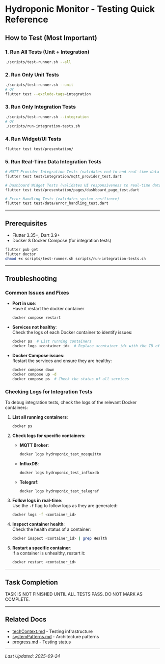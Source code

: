 # Hydroponic Monitor - Testing Quick Reference

## How to Test (Most Important)

### 1. Run All Tests (Unit + Integration)
```bash
./scripts/test-runner.sh --all
```

### 2. Run Only Unit Tests
```bash
./scripts/test-runner.sh --unit
# Or
flutter test --exclude-tags=integration
```

### 3. Run Only Integration Tests
```bash
./scripts/test-runner.sh --integration
# Or
./scripts/run-integration-tests.sh
```

### 4. Run Widget/UI Tests
```bash
flutter test test/presentation/
```

### 5. Run Real-Time Data Integration Tests
```bash
# MQTT Provider Integration Tests (validates end-to-end real-time data flow)
flutter test test/integration/mqtt_provider_test.dart

# Dashboard Widget Tests (validates UI responsiveness to real-time data)
flutter test test/presentation/pages/dashboard_page_test.dart

# Error Handling Tests (validates system resilience)
flutter test test/data/error_handling_test.dart
```
---

## Prerequisites

- Flutter 3.35+, Dart 3.9+
- Docker & Docker Compose (for integration tests)

```bash
flutter pub get
flutter doctor
chmod +x scripts/test-runner.sh scripts/run-integration-tests.sh
```

---

## Troubleshooting

### Common Issues and Fixes

- **Port in use**:  
    Have it restart the docker container
    ```bash
    docker compose restart
    ```

- **Services not healthy**:  
  Check the logs of each Docker container to identify issues:  
  ```bash
  docker ps  # List running containers
  docker logs <container_id>  # Replace <container_id> with the ID of the container
  ```

- **Docker Compose issues**:  
  Restart the services and ensure they are healthy:  
  ```bash
  docker compose down
  docker compose up -d
  docker compose ps  # Check the status of all services
  ```

### Checking Logs for Integration Tests

To debug integration tests, check the logs of the relevant Docker containers:

1. **List all running containers**:  
   ```bash
   docker ps
   ```

2. **Check logs for specific containers**:
   - **MQTT Broker**:  
     ```bash
     docker logs hydroponic_test_mosquitto
     ```
   - **InfluxDB**:  
     ```bash
     docker logs hydroponic_test_influxdb
     ```
   - **Telegraf**:  
     ```bash
     docker logs hydroponic_test_telegraf
     ```

3. **Follow logs in real-time**:  
   Use the `-f` flag to follow logs as they are generated:  
   ```bash
   docker logs -f <container_id>
   ```

4. **Inspect container health**:  
   Check the health status of a container:  
   ```bash
   docker inspect <container_id> | grep Health
   ```

5. **Restart a specific container**:  
   If a container is unhealthy, restart it:  
   ```bash
   docker restart <container_id>
   ```

---

## Task Completion
TASK IS NOT FINISHED UNTIL ALL TESTS PASS. DO NOT MARK AS COMPLETE.

---

## Related Docs

- [techContext.md](./techContext.md) - Testing infrastructure
- [systemPatterns.md](./systemPatterns.md) - Architecture patterns
- [progress.md](./progress.md) - Testing status

---

*Last Updated: 2025-09-24*
